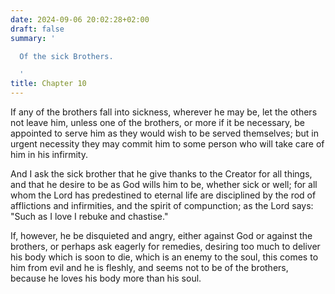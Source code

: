 ```yaml
---
date: 2024-09-06 20:02:28+02:00
draft: false
summary: '

  Of the sick Brothers.

  '
title: Chapter 10
---
```






If any of the brothers fall into sickness, wherever he may be, let the others not leave him, unless one of the brothers, or more if it be necessary, be appointed to serve him as they would wish to be served themselves; but in urgent necessity they may commit him to some person who will take care of him in his infirmity. 

And I ask the sick brother that he give thanks to the Creator for all things, and that he desire to be as God wills him to be, whether sick or well; for all whom the Lord has predestined to eternal life are disciplined by the rod of afflictions and infirmities, and the spirit of compunction; as the Lord says: "Such as I love I rebuke and chastise." 

If, however, he be disquieted and angry, either against God or against the brothers, or perhaps ask eagerly for remedies, desiring too much to deliver his body which is soon to die, which is an enemy to the soul, this comes to him from evil and he is fleshly, and seems not to be of the brothers, because he loves his body more than his soul.

